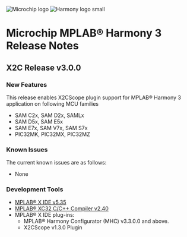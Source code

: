 ﻿![Microchip logo](https://raw.githubusercontent.com/wiki/Microchip-MPLAB-Harmony/Microchip-MPLAB-Harmony.github.io/images/microchip_logo.png)
![Harmony logo small](https://raw.githubusercontent.com/wiki/Microchip-MPLAB-Harmony/Microchip-MPLAB-Harmony.github.io/images/microchip_mplab_harmony_logo_small.png)

# Microchip MPLAB® Harmony 3 Release Notes

## X2C Release v3.0.0
### New Features
This release enables X2CScope plugin support for MPLAB® Harmony 3 application on following MCU families

- SAM C2x, SAM D2x, SAMLx
- SAM D5x, SAM E5x
- SAM E7x, SAM V7x, SAM S7x
- PIC32MK, PIC32MX, PIC32MZ



### Known Issues

The current known issues are as follows:

* None

### Development Tools

* [MPLAB® X IDE v5.35](https://www.microchip.com/mplab/mplab-x-ide)
* [MPLAB® XC32 C/C++ Compiler v2.40](https://www.microchip.com/mplab/compilers)
* MPLAB® X IDE plug-ins:
    * MPLAB® Harmony Configurator (MHC) v3.3.0.0 and above.
    * X2CScope v1.3.0 Plugin
